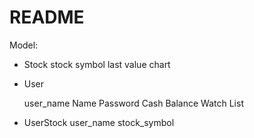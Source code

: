 # README

Model:
 - Stock
    stock symbol
    last value
    chart

 - User

    user_name
    Name
    Password
    Cash
    Balance
    Watch List

 - UserStock
    user_name
    stock_symbol
